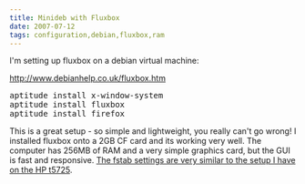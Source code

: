 ```yaml
---
title: Minideb with Fluxbox
date: 2007-07-12
tags: configuration,debian,fluxbox,ram
---
```

I'm setting up fluxbox on a debian virtual machine:

<a href="http://www.debianhelp.co.uk/fluxbox.htm">http://www.debianhelp.co.uk/fluxbox.htm</a>

<pre class="sh_sh">
aptitude install x-window-system
aptitude install fluxbox
aptitude install firefox</pre>

This is a great setup - so simple and lightweight, you really can't go wrong! I installed fluxbox onto a 2GB CF card and its working very well. The computer has 256MB of RAM and a very simple graphics card, but the GUI is fast and responsive. <a href="http://www.docunext.com/blog/2007/07/hp-t5725-thin-client.html">The fstab settings are very similar to the setup I have on the HP t5725</a>.

